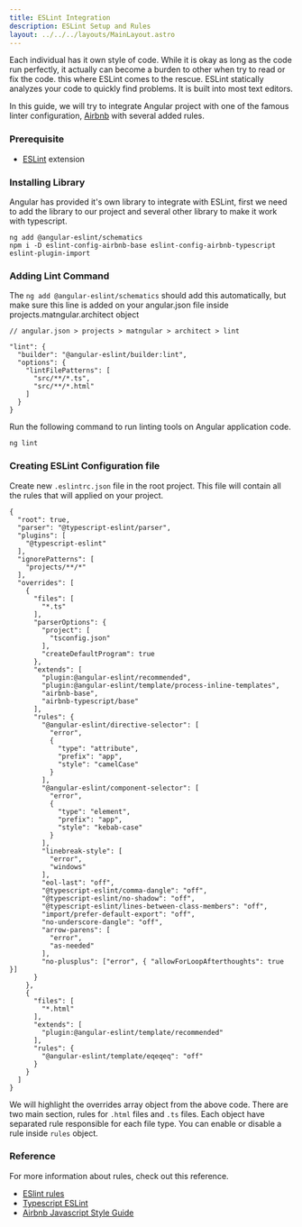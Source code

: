 ```yaml
---
title: ESLint Integration
description: ESLint Setup and Rules
layout: ../../../layouts/MainLayout.astro
---
```

Each individual has it own style of code. While it is okay as long as the code run perfectly, it actually can become a burden to other when try to read or fix the code. this where ESLint comes to the rescue. ESLint statically analyzes your code to quickly find problems. It is built into most text editors.  

In this guide, we will try to integrate Angular project with one of the famous linter configuration, [Airbnb](https://airbnb.io/javascript/) with several added rules.

### Prerequisite
- [ESLint](https://marketplace.visualstudio.com/items?itemName=dbaeumer.vscode-eslint) extension

### Installing Library
Angular has provided it's own library to integrate with ESLint, first we need to add the library to our project and several other library to make it work with typescript.
```
ng add @angular-eslint/schematics
npm i -D eslint-config-airbnb-base eslint-config-airbnb-typescript eslint-plugin-import
```

### Adding Lint Command 
The `ng add @angular-eslint/schematics` should add this automatically, but make sure this line is added on your angular.json file inside projects.matngular.architect object
```
// angular.json > projects > matngular > architect > lint

"lint": {
  "builder": "@angular-eslint/builder:lint",
  "options": {
    "lintFilePatterns": [
      "src/**/*.ts",
      "src/**/*.html"
    ]
  }
}
```  

Run the following command to run linting tools on Angular application code.

```
ng lint
```

### Creating ESLint Configuration file
Create new `.eslintrc.json` file in the root project. This file will contain all the rules that will applied on your project.
```
{
  "root": true,
  "parser": "@typescript-eslint/parser",
  "plugins": [
    "@typescript-eslint"
  ],
  "ignorePatterns": [
    "projects/**/*"
  ],
  "overrides": [
    {
      "files": [
        "*.ts"
      ],
      "parserOptions": {
        "project": [
          "tsconfig.json"
        ],
        "createDefaultProgram": true
      },
      "extends": [
        "plugin:@angular-eslint/recommended",
        "plugin:@angular-eslint/template/process-inline-templates",
        "airbnb-base",
        "airbnb-typescript/base"
      ],
      "rules": {
        "@angular-eslint/directive-selector": [
          "error",
          {
            "type": "attribute",
            "prefix": "app",
            "style": "camelCase"
          }
        ],
        "@angular-eslint/component-selector": [
          "error",
          {
            "type": "element",
            "prefix": "app",
            "style": "kebab-case"
          }
        ],
        "linebreak-style": [
          "error",
          "windows"
        ],
        "eol-last": "off",
        "@typescript-eslint/comma-dangle": "off",
        "@typescript-eslint/no-shadow": "off",
        "@typescript-eslint/lines-between-class-members": "off",
        "import/prefer-default-export": "off",
        "no-underscore-dangle": "off",
        "arrow-parens": [
          "error",
          "as-needed"
        ],
        "no-plusplus": ["error", { "allowForLoopAfterthoughts": true }]
      }
    },
    {
      "files": [
        "*.html"
      ],
      "extends": [
        "plugin:@angular-eslint/template/recommended"
      ],
      "rules": {
        "@angular-eslint/template/eqeqeq": "off"
      }
    }
  ]
}
```

We will highlight the overrides array object from the above code. There are two main section, rules for `.html` files and `.ts` files. Each object have separated rule responsible for each file type. You can enable or disable a rule inside `rules` object.

### Reference
For more information about rules, check out this reference.
- [ESlint rules](https://eslint.org/docs/latest/rules/)
- [Typescript ESLint](https://typescript-eslint.io/rules/)
- [Airbnb Javascript Style Guide](https://airbnb.io/javascript/)
